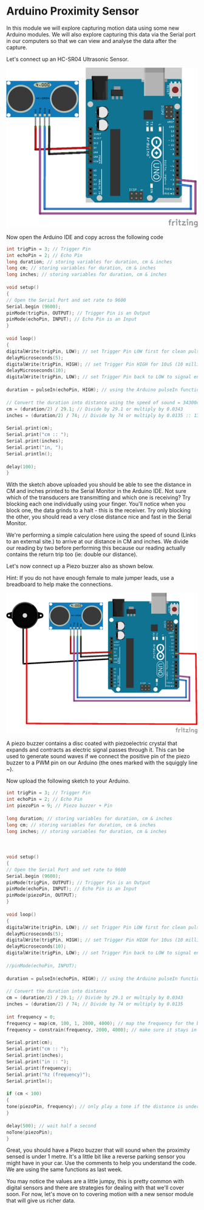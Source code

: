 # Arduino Proximity Sensor

In this module we will explore capturing motion data using some new Arduino modules. We will also explore capturing this data via the Serial port in our computers so that we can view and analyse the data after the capture.

Let's connect up an HC-SR04 Ultrasonic Sensor.

 

![](/assets/basics/Ultrasonic_bb.png)

 

Now open the Arduino IDE and copy across the following code

```c++
int trigPin = 3; // Trigger Pin
int echoPin = 2; // Echo Pin
long duration; // storing variables for duration, cm & inches
long cm; // storing variables for duration, cm & inches
long inches; // storing variables for duration, cm & inches

void setup() 
{
// Open the Serial Port and set rate to 9600
Serial.begin (9600);
pinMode(trigPin, OUTPUT); // Trigger Pin is an Output
pinMode(echoPin, INPUT); // Echo Pin is an Input
}

void loop() 
{
digitalWrite(trigPin, LOW); // set Trigger Pin LOW first for clean pulse
delayMicroseconds(5);
digitalWrite(trigPin, HIGH); // set Trigger Pin HIGH for 10uS (10 millionths of a second)
delayMicroseconds(10);
digitalWrite(trigPin, LOW); // set Trigger Pin back to LOW to signal end

duration = pulseIn(echoPin, HIGH); // using the Arduino pulseIn function to time how long it takes to go from HIGH to LOW

// Convert the duration into distance using the speed of sound = 34300cm per second = 0.0343cm per microsecond = 1/29.1cm per microsecond
cm = (duration/2) / 29.1; // Divide by 29.1 or multiply by 0.0343
inches = (duration/2) / 74; // Divide by 74 or multiply by 0.0135 :: 13503.9in per second = 0.0135in per microsecond = 1/74in per microsecond

Serial.print(cm);
Serial.print("cm :: ");
Serial.print(inches);
Serial.print("in, ");
Serial.println();

delay(100);
}
``` 

With the sketch above uploaded you should be able to see the distance in CM and inches printed to the Serial Monitor in the Arduino IDE. Not sure which of the transducers are transmitting and which one is receiving? Try blocking each one individually using your finger. You'll notice when you block one, the data grinds to a halt - this is the receiver. Try only blocking the other, you should read a very close distance nice and fast in the Serial Monitor.

We're performing a simple calculation here using the speed of sound (Links to an external site.) to arrive at our distance in CM and inches. We divide our reading by two before performing this because our reading actually contains the return trip too (ie: double our distance).

Let's now connect up a Piezo buzzer also as shown below.

Hint: If you do not have enough female to male jumper leads, use a breadboard to help make the connections.


![](/assets/basics/UltrasonicPiezo_bb.png)

 

A piezo buzzer contains a disc coated with piezoelectric crystal that expands and contracts as electric signal passes through it. This can be used to generate sound waves if we connect the positive pin of the piezo buzzer to a PWM pin on our Arduino (the ones marked with the squiggly line ~).

Now upload the following sketch to your Arduino.

```c++
int trigPin = 3; // Trigger Pin
int echoPin = 2; // Echo Pin
int piezoPin = 9; // Piezo buzzer + Pin

long duration; // storing variables for duration, cm & inches
long cm; // storing variables for duration, cm & inches
long inches; // storing variables for duration, cm & inches



void setup() 
{
// Open the Serial Port and set rate to 9600
Serial.begin (9600);
pinMode(trigPin, OUTPUT); // Trigger Pin is an Output
pinMode(echoPin, INPUT); // Echo Pin is an Input
pinMode(piezoPin, OUTPUT);
}

void loop() 
{
digitalWrite(trigPin, LOW); // set Trigger Pin LOW first for clean pulse
delayMicroseconds(5);
digitalWrite(trigPin, HIGH); // set Trigger Pin HIGH for 10us (10 millionths of a second)
delayMicroseconds(10);
digitalWrite(trigPin, LOW); // set Trigger Pin back to LOW to signal end

//pinMode(echoPin, INPUT);

duration = pulseIn(echoPin, HIGH); // using the Arduino pulseIn function to time how long it takes to go from HIGH to LOW

// Convert the duration into distance
cm = (duration/2) / 29.1; // Divide by 29.1 or multiply by 0.0343
inches = (duration/2) / 74; // Divide by 74 or multiply by 0.0135

int frequency = 0;
frequency = map(cm, 100, 1, 2000, 4000); // map the frequency for the buzzer between 2khz - 4khz for distances between 1 - 100cm
frequency = constrain(frequency, 2000, 4000); // make sure it stays in that range

Serial.print(cm);
Serial.print("cm :: ");
Serial.print(inches);
Serial.print("in :: ");
Serial.print(frequency);
Serial.print("hz (frequency)");
Serial.println();

if (cm < 100) 
{
tone(piezoPin, frequency); // only play a tone if the distance is under 100cm
}

delay(500); // wait half a second
noTone(piezoPin);
}
```

Great, you should have a Piezo buzzer that will sound when the proximity sensed is under 1 metre. It's a little bit like a reverse parking sensor you might have in your car. Use the comments to help you understand the code. We are using the same functions as last week.

You may notice the values are a little jumpy, this is pretty common with digital sensors and there are strategies for dealing with that we'll cover soon. For now, let's move on to covering motion with a new sensor module that will give us richer data.
